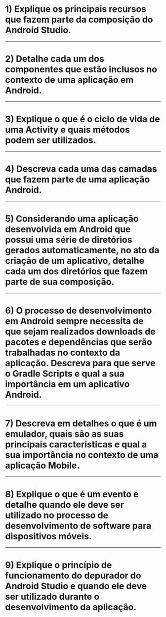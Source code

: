 # 1) Explique os principais recursos que fazem parte da composição do Android Studio.
-----------------------------------------------------------------------------------------
# 2) Detalhe cada um dos componentes que estão inclusos no contexto de uma aplicação em Android.
-----------------------------------------------------------------------------------------
# 3) Explique o que é o ciclo de vida de uma Activity e quais métodos podem ser utilizados.
-----------------------------------------------------------------------------------------
# 4) Descreva cada uma das camadas que fazem parte de uma aplicação Android.
-----------------------------------------------------------------------------------------
# 5) Considerando uma aplicação desenvolvida em Android que possui uma série de diretórios gerados automaticamente, no ato da criação de um aplicativo, detalhe cada um dos diretórios que fazem parte de sua composição.
-----------------------------------------------------------------------------------------
# 6) O processo de desenvolvimento em Android sempre necessita de que sejam realizados downloads de pacotes e dependências que serão trabalhadas no contexto da aplicação. Descreva para que serve o Gradle Scripts e qual a sua importância em um aplicativo Android.
-----------------------------------------------------------------------------------------
# 7) Descreva em detalhes o que é um emulador, quais são as suas principais características e qual a sua importância no contexto de uma aplicação Mobile.
-----------------------------------------------------------------------------------------
# 8) Explique o que é um evento e detalhe quando ele deve ser utilizado no processo de desenvolvimento de software para dispositivos móveis.
-----------------------------------------------------------------------------------------
# 9) Explique o princípio de funcionamento do depurador do Android Studio e quando ele deve ser utilizado durante o desenvolvimento da aplicação.
